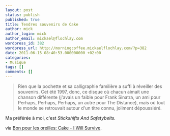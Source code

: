 ```yaml
---
layout: post
status: publish
published: true
title: Tendres souvenirs de Cake
author: mick
author_login: mick
author_email: mickael@flochlay.com
wordpress_id: 382
wordpress_url: http://morningcoffee.mickaelflochlay.com/?p=382
date: 2011-06-15 08:40:53.000000000 +02:00
categories:
- Musique
tags: []
comments: []
---
```

<blockquote>Rien que la pochette et sa calligraphie familière a suffi à réveiller des souvenirs. Cet été 1997, donc, ce disque où chacun aimait une chanson différente (j'avais un faible pour Frank Sinatra, un ami pour Perhaps, Perhaps, Perhaps, un autre pour The Distance), mais où tout le monde se retrouvait autour d'un titre connu, joliment dépoussiéré.</blockquote>
Ma préférée à moi, c'est <em>Stickshifts And Safetybelts.</em>

via <a href="http://www.bonpourlesoreilles.net/musique/2011/06/cake-i-will-survive.html">Bon pour les oreilles: Cake - I Will Survive</a>.
